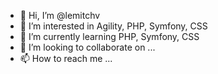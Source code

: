 - 👋 Hi, I’m @lemitchv
- 👀 I’m interested in Agility, PHP, Symfony, CSS
- 🌱 I’m currently learning PHP, Symfony, CSS
- 💞️ I’m looking to collaborate on ...
- 📫 How to reach me ...

<!---
lemitchv/lemitchv is a ✨ special ✨ repository because its `README.md` (this file) appears on your GitHub profile.
You can click the Preview link to take a look at your changes.
--->
